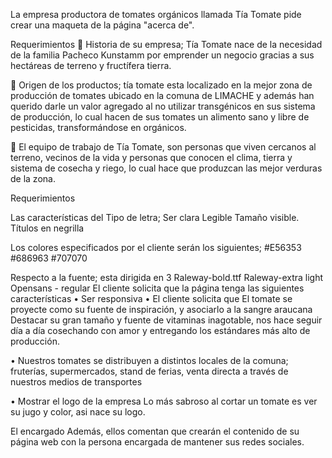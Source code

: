 
La empresa productora de tomates orgánicos llamada Tía Tomate pide crear una maqueta de la página "acerca de".

Requerimientos
	Historia de su empresa; Tía Tomate nace de la necesidad de la familia Pacheco Kunstamm por emprender un negocio gracias a sus hectáreas de terreno y fructífera tierra.
  
	Origen de los productos; tía tomate esta localizado en la mejor zona de producción de tomates ubicado en la comuna de LIMACHE y además han querido darle un valor agregado al no utilizar transgénicos en sus sistema de producción, lo cual hacen de sus tomates  un alimento sano y libre de pesticidas, transformándose en orgánicos. 

	El equipo de trabajo de Tía Tomate, son personas que viven cercanos al terreno, vecinos de la vida y personas que conocen el clima, tierra y sistema de cosecha y riego, lo cual hace que produzcan las mejor verduras de la zona. 


Requerimientos

Las características del Tipo de letra; 
Ser clara
Legible 
Tamaño visible. 
Títulos en negrilla 

Los colores especificados por el cliente serán los siguientes;
 #E56353
#686963
#707070

Respecto a la fuente; esta dirigida en 3 
Raleway-bold.ttf
Raleway-extra light
Opensans - regular
El cliente solicita que la página tenga las siguientes características 
•	Ser responsiva
•	El cliente solicita que El tomate se proyecte como su fuente de inspiración, y asociarlo a la sangre araucana 
Destacar su gran tamaño y fuente de vitaminas inagotable, nos hace seguir día a día cosechando con amor y entregando los estándares más alto de producción. 

•	Nuestros tomates se distribuyen a distintos  locales de la comuna; fruterías, supermercados, stand de ferias, venta directa a través de nuestros medios de transportes  

•	Mostrar el logo de la empresa
Lo más sabroso al cortar un tomate es ver su jugo y color, asi nace su logo. 


El encargado Además, ellos comentan que crearán el contenido de su página web con la persona encargada de mantener sus redes sociales.
